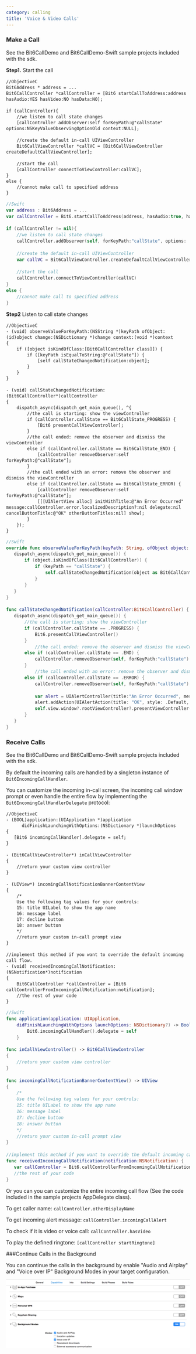 ```yaml
---
category: calling
title: 'Voice & Video Calls'
---
```


### Make a Call

See the Bit6CallDemo and Bit6CallDemo-Swift sample projects included with the sdk.

__Step1.__ Start the call

```objc
//ObjectiveC
Bit6Address * address = ...
Bit6CallController *callController = [Bit6 startCallToAddress:address hasAudio:YES hasVideo:NO hasData:NO];

if (callController){
	//we listen to call state changes
	[callController addObserver:self forKeyPath:@"callState" options:NSKeyValueObservingOptionOld context:NULL];
	
	//create the default in-call UIViewController
	Bit6CallViewController *callVC = [Bit6CallViewController createDefaultCallViewController];
	
	//start the call
    [callController connectToViewController:callVC];
}
else {
    //cannot make call to specified address
}
```
```swift
//Swift
var address : Bit6Address = ...
var callController = Bit6.startCallToAddress(address, hasAudio:true, hasVideo:false, hasData:false)

if (callController != nil){
	//we listen to call state changes
	callController.addObserver(self, forKeyPath:"callState", options: .Old, context:nil)
	
	//create the default in-call UIViewController
	var callVC = Bit6CallViewController.createDefaultCallViewController()
	
	//start the call
    callController.connectToViewController(callVC)
}
else {
    //cannot make call to specified address
}
```

__Step2__ Listen to call state changes

```objc
//ObjectiveC
- (void) observeValueForKeyPath:(NSString *)keyPath ofObject:(id)object change:(NSDictionary *)change context:(void *)context
{
    if ([object isKindOfClass:[Bit6CallController class]]) {
        if ([keyPath isEqualToString:@"callState"]) {
            [self callStateChangedNotification:object];
        }
    }
}

- (void) callStateChangedNotification:(Bit6CallController*)callController
{
    dispatch_async(dispatch_get_main_queue(), ^{
    	//the call is starting: show the viewController
        if (callController.callState == Bit6CallState_PROGRESS) {
            [Bit6 presentCallViewController];
        }
        //the call ended: remove the observer and dismiss the viewController
        else if (callController.callState == Bit6CallState_END) {
            [callController removeObserver:self forKeyPath:@"callState"];
        }
        //the call ended with an error: remove the observer and dismiss the viewController
        else if (callController.callState == Bit6CallState_ERROR) {
            [callController removeObserver:self forKeyPath:@"callState"];
            [[[UIAlertView alloc] initWithTitle:@"An Error Occurred" message:callController.error.localizedDescription?:nil delegate:nil cancelButtonTitle:@"OK" otherButtonTitles:nil] show];
        }
    });
}
```
```swift
//Swift
override func observeValueForKeyPath(keyPath: String, ofObject object: AnyObject, change: [NSObject: AnyObject], context: UnsafeMutablePointer<Void>) {
   dispatch_async(dispatch_get_main_queue()) {
       if (object.isKindOfClass(Bit6CallController)) {
           if (keyPath == "callState") {
               self.callStateChangedNotification(object as Bit6CallController)
           }
       }
   }
}

func callStateChangedNotification(callController:Bit6CallController) {
   dispatch_async(dispatch_get_main_queue()) {
       //the call is starting: show the viewController
       if (callController.callState == .PROGRESS) {
           Bit6.presentCallViewController()
       }
           //the call ended: remove the observer and dismiss the viewController
       else if (callController.callState == .END) {
           callController.removeObserver(self, forKeyPath:"callState")
       }
           //the call ended with an error: remove the observer and dismiss the viewController
       else if (callController.callState == .ERROR) {
           callController.removeObserver(self, forKeyPath:"callState")
           
           var alert = UIAlertController(title:"An Error Occurred", message: callController.error.localizedDescription, preferredStyle: .Alert)
           alert.addAction(UIAlertAction(title: "OK", style: .Default, handler:nil))
           self.view.window?.rootViewController?.presentViewController(alert, animated: true, completion:nil)
       }
   }
}
```

### Receive Calls

See the Bit6CallDemo and Bit6CallDemo-Swift sample projects included with the sdk.

By default the incoming calls are handled by a singleton instance of `Bit6IncomingCallHandler`. 

You can customize the incoming in-call screen, the incoming call window prompt or even handle the entire flow by implementing the `Bit6IncomingCallHandlerDelegate` protocol:

```objc
//ObjectiveC
- (BOOL)application:(UIApplication *)application 
      didFinishLaunchingWithOptions:(NSDictionary *)launchOptions
{
   [Bit6 incomingCallHandler].delegate = self;
}

- (Bit6CallViewController*) inCallViewController
{
	//return your custom view controller
}

- (UIView*) incomingCallNotificationBannerContentView
{
	/*
	Use the following tag values for your controls:
	15: title UILabel to show the app name
 	16: message label
 	17: decline button
 	18: answer button
	*/
	//return your custom in-call prompt view
}

//implement this method if you want to override the default incoming call flow.
- (void) receivedIncomingCallNotification:(NSNotification*)notification
{
	Bit6CallController *callController = [Bit6 callControllerFromIncomingCallNotification:notification];
	//the rest of your code
}
```
```swift
//Swift
func application(application: UIApplication, 
	didFinishLaunchingWithOptions launchOptions: NSDictionary?) -> Bool {
		Bit6.incomingCallHandler().delegate = self
    }

func inCallViewController() -> Bit6CallViewController
{
	//return your custom view controller
}

func incomingCallNotificationBannerContentView() -> UIView
{
	/*
	Use the following tag values for your controls:
	15: title UILabel to show the app name
 	16: message label
 	17: decline button
 	18: answer button
	*/
	//return your custom in-call prompt view
}

//implement this method if you want to override the default incoming call flow.
func receivedIncomingCallNotification(notification:NSNotification) {
   var callController = Bit6.callControllerFromIncomingCallNotification(notification)
   //the rest of your code
}
```

Or you can you can customize the entire incoming call flow (See the code included in the sample projects AppDelegate class).

To get caller name: `callController.otherDisplayName`

To get incoming alert message: `callController.incomingCallAlert`

To check if it is video or voice call: `callController.hasVideo`

To play the defined ringtone: `[callController startRingtone]`

###Continue Calls in the Background

You can continue the calls in the background by enable "Audio and Airplay" and "Voice over IP" Background Modes in your target configuration.

<img class="shot" src="images/background_calls.png"/>
